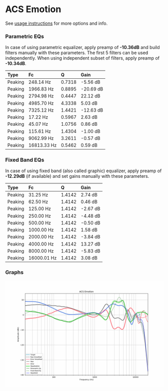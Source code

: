# ACS Emotion
See [usage instructions](https://github.com/jaakkopasanen/AutoEq#usage) for more options and info.

### Parametric EQs
In case of using parametric equalizer, apply preamp of **-10.36dB** and build filters manually
with these parameters. The first 5 filters can be used independently.
When using independent subset of filters, apply preamp of **-10.34dB**.

| Type    | Fc          |      Q | Gain      |
|:--------|:------------|:-------|:----------|
| Peaking | 248.14 Hz   | 0.7318 | -5.56 dB  |
| Peaking | 1966.83 Hz  | 0.8895 | -20.69 dB |
| Peaking | 2794.98 Hz  | 0.4447 | 22.12 dB  |
| Peaking | 4985.70 Hz  | 4.3338 | 5.03 dB   |
| Peaking | 7325.12 Hz  | 1.4421 | -12.63 dB |
| Peaking | 17.22 Hz    | 0.5967 | 2.63 dB   |
| Peaking | 45.07 Hz    | 1.0756 | 0.86 dB   |
| Peaking | 115.61 Hz   | 1.4304 | -1.00 dB  |
| Peaking | 9062.99 Hz  | 3.2611 | -0.57 dB  |
| Peaking | 16813.33 Hz | 0.5462 | 0.59 dB   |

### Fixed Band EQs
In case of using fixed band (also called graphic) equalizer, apply preamp of **-12.29dB**
(if available) and set gains manually with these parameters.

| Type    | Fc          |      Q | Gain     |
|:--------|:------------|:-------|:---------|
| Peaking | 31.25 Hz    | 1.4142 | 2.74 dB  |
| Peaking | 62.50 Hz    | 1.4142 | 0.46 dB  |
| Peaking | 125.00 Hz   | 1.4142 | -2.67 dB |
| Peaking | 250.00 Hz   | 1.4142 | -4.48 dB |
| Peaking | 500.00 Hz   | 1.4142 | -0.50 dB |
| Peaking | 1000.00 Hz  | 1.4142 | 1.58 dB  |
| Peaking | 2000.00 Hz  | 1.4142 | -3.84 dB |
| Peaking | 4000.00 Hz  | 1.4142 | 13.27 dB |
| Peaking | 8000.00 Hz  | 1.4142 | -5.83 dB |
| Peaking | 16000.01 Hz | 1.4142 | 3.08 dB  |

### Graphs
![](./ACS%20Emotion.png)